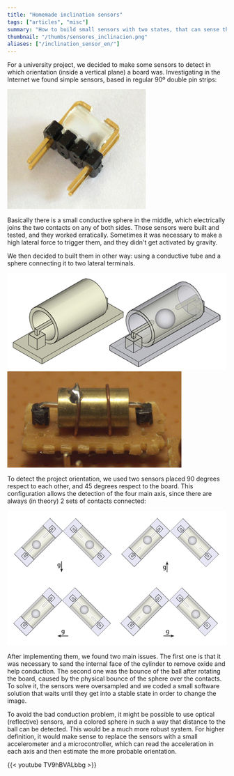 ```yaml
---
title: "Homemade inclination sensors"
tags: ["articles", "misc"]
summary: "How to build small sensors with two states, that can sense the rotation of a board in two axes."
thumbnail: "/thumbs/sensores_inclinacion.png"
aliases: ["/inclination_sensor_en/"]
---
```


For a university project, we decided to make some sensors to detect in which orientation (inside a vertical plane) a board was. Investigating in the Internet we found simple sensors, based in regular 90º double pin strips:

![Homemade inclination sensor](/images/sensor0.png)

Basically there is a small conductive sphere in the middle, which electrically joins the two contacts on any of both sides. Those sensors were built and tested, and they worked erratically. Sometimes it was necessary to make a high lateral force to trigger them, and they didn't get activated by gravity.

We then decided to built them in other way: using a conductive tube and a sphere connecting it to two lateral terminals.

![Homemade inclination sensor (figure)](/images/sensor1.png)
![Homemade inclination sensor (built)](/images/sensor2.png)

To detect the project orientation, we used two sensors placed 90 degrees respect to each other, and 45 degrees respect to the board. This configuration allows the detection of the four main axis, since there are always (in theory) 2 sets of contacts connected:

![Homemade inclination sensor, gravity detection](/images/sensor3.png)

After implementing them, we found two main issues. The first one is that it was necessary to sand the internal face of the cylinder to remove oxide and help conduction. The second one was the bounce of the ball after rotating the board, caused by the physical bounce of the sphere over the contacts. To solve it, the sensors were oversampled and we coded a small software solution that waits until they get into a stable state in order to change the image.

To avoid the bad conduction problem, it might be possible to use optical (reflective) sensors, and a colored sphere in such a way that distance to the ball can be detected. This would be a much more robust system. For higher definition, it would make sense to replace the sensors with a small accelerometer and a microcontroller, which can read the acceleration in each axis and then estimate the more probable orientation.

{{< youtube TV9hBVALbbg >}}
